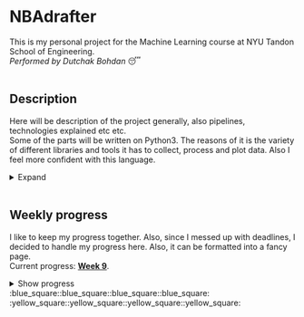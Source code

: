 # NBAdrafter
This is my personal project for the Machine Learning course at NYU Tandon School of Engineering.\
*Performed by Dutchak Bohdan* :sleeping:
<br><br>




## Description
Here will be description of the project generally, also pipelines, technologies explained etc etc.\
Some of the parts will be written on Python3. The reasons of it is the variety of different libraries and tools it has to collect, process and plot data. Also I feel more confident with this language.
<details>
  <summary>
    Expand
  </summary>

---
`data_parser.py`
  My python script to collect data from [NBA Reference](https://www.basketball-reference.com/). The data is about all players performance from season to season.
  Functions:
  - `get_teams_urls(year:int)` - returns list of subdirectories of URL of all teams of particular season ([Like this one](https://www.basketball-reference.com/teams/BRK/2022.html)), since through 20 years teams changed.
  - `get_column_names(table)` - returns list of column names of Roster and Per Game tables
  - `get_per_game(url)` - returns pd.DataFrame with data collected from Per Game table
  - `get_roster(url)` - returns pd.DataFrame with data collected from Roster table
  - `process_data(df : pd.DataFrame, year)` - performs some primary data processing such as converting height from feet to meters and pounds to kilograms
  - `append_data(season_data, team)` - concatenates team data into one seaon dataframe.

---
`data_merger.py`
  Simple script, that concatenates all season's data into one dataframe.

---
`config.py`
  Configurations.
  - `start_year` - beginning year, from which to collect data.
  - `end_year` - last year, from which to collect data.
  - `url` - Scheme and domains of the main URL.
  - `season_url` - Season URL for adding year and particular team to get page with data tables.
---
`EDA.ipynb`
  Exploratory Data Analysis for the collected data performed in R. As a result - list of the best features to be fitted into the model + some insights that help to choose it.

</details>
<br>



## Weekly progress
I like to keep my progress together. Also, since I messed up with deadlines, I decided to handle my progress here. Also, it can be formatted into a fancy page.\
Current progress: **[Week 9](https://github.com/bohdan-dutchak/NBAdrafter/blob/main/README.md#week-9)**.

<details>
  <summary>
    Show progress
  </summary>



<details>
<summary><h3>Week 1</h3></summary>
  This one is the pilot week, I will try to cope with everything.    
  
#### Work done
  - ISLR chptrs 1-2
  - Watched the lecture
  - Introduction to ML
  - [Cool vid about bias and variance](https://www.youtube.com/watch?v=EuBBz3bI-aA)
#### Problems faced
  - None actually, but it is just a beginning
#### Next steps
  - Complete first 4 weeks and start the project.

#### Brief list of notes for this week 
  - There are two paradigms of estimation of the model:
    1. Prediction (focusing on the result i.e. the output variable)
    2. Inference (providing analytics of the different trends and relations between variables)
  - Regarding to the paradigms, there is a trade-off between more flexible (Deep learning, SVM, Boosting, Bagging, GAM) and more interpretable models (Lasso, OLS). The more flexible model is, the bigger *variance* it has and vice versa with *bias*.\
  Bias is kinda squared error, the worse model fits the training data, the bigger bias is.\
  Variance is the difference in fits between datasets.
  - Learning of the model can be supervised or unsupervised (more rarely semi-supervised), which depends on the existence of the response variable.
  - Very low MSE on training data may indicate overfitting.
  - bias-variance trade-off is an estimation method of test MSE by result train variable.
  - KNN is the model with optionally chosen K - the number of nearest neighbors. The smaller K is, the more flexible model.
</details>



<details>
<summary><h3>Week 2</h3></summary>

Week 2 took me a little, I should speed up.\
Anyways, it is about the LOGIT, LDA, QDA, KNN and NBayes.
  
#### Work done
  - [Confounding explained](https://www.youtube.com/watch?v=bcfg9kcxeuU)
  - ISLR chptr 4
  - Watched the lecture
#### Problems faced
  - In chapter 2 it is said, that it is hard to compute model accuracy on the testing data, since sometimes there is no test data. Why can't we just take a 30% of it as a data for testing. So we don't train model on this part.
  - Didn't get the baseline problem when we use k-1 classes. 
#### Next steps
  - I have a cool idea about the subject of my project, but I have to validate that it is reasonable to make it.
  - Also I should speed up reading the book.

#### Brief list of notes for this week   
  - You can use OLS to make classifier with 2 classes, but it is not recommended
  - In order to decrease risks of false positive we can manually decrease the threshold of the probability from 0.5 to i.e. 0.1
  - Confounding is a bias that leads to the wrong relation dependencies between some variable and result. Here we have example of probability of default given the person is student or not. Confounding misleads us to the conclusion that students are more risky creditee, but those are so only when the credit balance is unknown. Otherwise non-student is more risky.
  - While making a MLR there is choice between k-1 classes estimation with the baseline, but there are pitfalls there, so *softmax* is a better decision. It estimates the class by taking the biggest probability of all. The sum of probabilities are always 1.
  - Two types of errors:
    * Type 1 (false negative) - rejecting true $h_0$. We must avoid this error
    * Type 2 (false positive) - accepting $h_1$. That is alright, no serious consequences if the $h_0$ is formulated properly.
  - The higher the ratio of parameters p to number of samples n, the more we expect this overfitting to play a role
  - **Sensitivity** -  the percentage of correctly predicted classes in relation to all members of the class $(sens = \frac{1}{\Sigma true} \Sigma \hat{true})$
  - **Specificity** - percentage of non-defaulters that are correctly identified $(spec = 1 - \frac{\Sigma\hat{true}}{\Sigma true})$
  - The decision to which type of error to follow has to be based on the domain.

|Confusion matrix|        |True |class|       |
|-------------|--------|-----|-----|-------|
|             |        |Neg  |Pos  |*Total*|
|**Predicted**|Negative|TN   |FN   |$\hat{N}$|
|**class**    |Positive|FP   |TP   |$\hat{P}$|
|             |*Total* |N    |P    |Y    |

|Name|Definition|Synonyms|
|---|---|---|
|False pos. rate| $FP/N$|Type 1 error, 1 - Specificity|
|True pos. rate| $TP/P$|1 - Type 2 error, sensitivity, recall, error|
|Pos. pred value| $TP/\hat{P}$|precision|
|Neg. pred value| $TN/\hat{N}$| |

  - Using Bayes classifier we need to choose density function. LDA or QDA can help. The first one has smaller variance, but bigger bias. We should not use it in case of relatively small training set.
  - Naiive Bayes can be used when reducing the variance is important, so p is relatively large or n is small.
</details>



<details>
<summary><h3>Week 3</h3></summary>
  SVM
  
#### Work done
  - Watched the [lecture](https://www.youtube.com/watch?v=_PwhiWxHK8o) aboyt SVM
  - Some useful [videos](https://www.youtube.com/watch?v=efR1C6CvhmE) about SVM
#### Problems faced
  - Generally I need more examples where to use SVM, but I'm good
#### Next steps
  - It's time to complete EDA and beggin with the model.
#### Brief list on notes for this week
  - SVM it used in the cases, where there is wide boundary area between classes, also when it is impossible to set the linear boundary between classes.

</details>



<details>
<summary><h3>Week 4</h3></summary>
  Pointing out the project idea and collecting data (with python). <br>
  The execution time for collecting each individual player performance for 20 seasons (~10000 observations) is approximately 10 minutes.
  
#### Work done
  - [Cool article about EDA](https://towardsdatascience.com/a-gentle-introduction-to-exploratory-data-analysis-f11d843b8184)
  - [Example of an EDA](https://github.com/dformoso/sklearn-classification/blob/master/Data%20Science%20Workbook%20-%20Census%20Income%20Dataset.ipynb)
  - Read some papers on the NYU CMS (partic. about EDA)
  - Watched the lecture
#### Problems faced
  - Had some troubles with collecting of data, but it works fine now.
  - Also I don't think, I could have parse all this data with R, so I'm sorry for using it in this part of the project.
#### Next steps
  - Completing EDA
  - Completing some overdued assignments ;)
#### Brief list on notes for this week
  - Data collecting is pretty interesting.
</details>



<details>
<summary><h3>Week 5</h3></summary>
  EDA is ready!
  
#### Work done
  - Completed EDA
  - [An amazing rticle about feature selecting](https://machinelearningmastery.com/feature-selection-with-real-and-categorical-data/)
  - Watched the lecture
#### Problems faced
  - Hard to decide which feature to choose, since I am afraid of overfitting the model
  - R is tough
#### Next steps
  - Completing some more assignments
#### Brief list on notes for this week
  * **Feature Selection**: Select a subset of input features from the dataset
    * **Unsupervised**: Do not use the target variable (e.g. remove redundant variables)
      * Correlation
    * **Supervised**: Use the target variable (e.g. remove irrelevant variables)
      * **Wrapper**: Search for well-performing subsets of features
        * [Recursive Feature Elimination](https://machinelearningmastery.com/rfe-feature-selection-in-python/)
      * **Filter**: Select subsets of features based on their relationship with the target
        * Statistical Methods (i.e. p-value)
        * Feature Importance Methods
      * **Intrinsic**: Algorithms that perform automatic feature selection during training
        * Decision Trees
  * **Dimensionality Reduction**: Project input data into a lower-dimensional feature space (i.e. PCA)

</details>



<details>
<summary><h3>Week 6</h3></summary>
  KNN and deadlines ;(
  
#### Work done
  - [Amazing article about KNN](https://machinelearningmastery.com/k-nearest-neighbors-for-machine-learning/)
  - Watched the lecture
#### Problems faced
  - R is tough
#### Next steps
  - Completing some more assignments
  - Fitting Model
#### Brief list on notes for this week
  - None
</details>



<details>
<summary><h3>Week 7</h3></summary>
  Working with Dimensionality.
  
#### Work done
  - Watched the lecture.
  - Completed test 1.
#### Problems faced
  - R is tough
  - I faced misunderstanding, when my LOGIT performed way better that I expected. Besides, the type of data I fitted was described in the ISLR as non aplicable for LOGIT. wtf.
#### Next steps
  - HW 1
  - ISLR chptr 6
#### Brief list on notes for this week
  - Not yet
</details>



<details>
<summary><h3>Week 8</h3></summary>
  Model fitting.
  
#### Work done
  - Completed HW1
  - [Article that saved my life (about bias and variance)](https://www.analyticsvidhya.com/blog/2020/12/a-measure-of-bias-and-variance-an-experiment/)
  - I feel like I got way better with using R   B)
  - [Cool code template for future](https://github.com/ranasingh-gkp/Machine-Learning/blob/master/New%20algorithms%20in%20machine%20learning/logistic%20regression/multinomial-logistic-regression.R)
#### Problems faced
  - R is tough
  - Somehow my LOGIT had zero bias -_-
#### Next steps
  - HW2
  - Test 2
  - ISLR chprt 6
#### Brief list on notes for this week
  - OvO, OvR ROC curves for multinomial classifications.
  - model bias = mean(avg(model_trained_on_population(test) - model_trained_on_sample(test)))
  - model variance var(model_trained_on_population(test), model_trained_on_sample(test))
</details>



<details>
<summary><h3>Week 9</h3></summary>
  Soon
  
#### Work done
  - 
#### Problems faced
  - R is tough
#### Next steps
  - 
#### Brief list on notes for this week
  - 
</details>



</details>
:blue_square::blue_square::blue_square::blue_square:<br>
:yellow_square::yellow_square::yellow_square::yellow_square:
